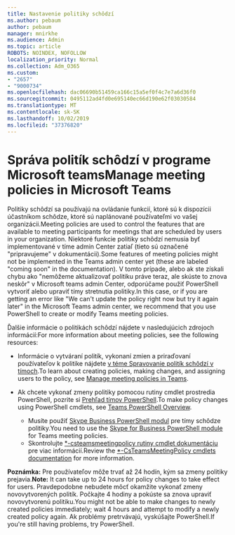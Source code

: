 ```yaml
---
title: Nastavenie politiky schôdzí
ms.author: pebaum
author: pebaum
manager: mnirkhe
ms.audience: Admin
ms.topic: article
ROBOTS: NOINDEX, NOFOLLOW
localization_priority: Normal
ms.collection: Adm_O365
ms.custom:
- "2657"
- "9000734"
ms.openlocfilehash: dac06690b51459ca166c15a5ef0f4c7e7a6d36f0
ms.sourcegitcommit: 0495112ad4fd0e695140ec66d190e62f03030584
ms.translationtype: MT
ms.contentlocale: sk-SK
ms.lasthandoff: 10/02/2019
ms.locfileid: "37376820"
---
```

# <a name="manage-meeting-policies-in-microsoft-teams"></a><span data-ttu-id="e66a8-102">Správa politík schôdzí v programe Microsoft teams</span><span class="sxs-lookup"><span data-stu-id="e66a8-102">Manage meeting policies in Microsoft Teams</span></span>

<span data-ttu-id="e66a8-103">Politiky schôdzí sa používajú na ovládanie funkcií, ktoré sú k dispozícii účastníkom schôdze, ktoré sú naplánované používateľmi vo vašej organizácii.</span><span class="sxs-lookup"><span data-stu-id="e66a8-103">Meeting policies are used to control the features that are available to meeting participants for meetings that are scheduled by users in your organization.</span></span> <span data-ttu-id="e66a8-104">Niektoré funkcie politiky schôdzí nemusia byť implementované v tíme admin Center zatiaľ (tieto sú označené "pripravujeme" v dokumentácii).</span><span class="sxs-lookup"><span data-stu-id="e66a8-104">Some features of meeting policies might not be implemented in the Teams admin center yet (these are labeled "coming soon" in the documentation).</span></span> <span data-ttu-id="e66a8-105">V tomto prípade, alebo ak ste získali chybu ako "nemôžeme aktualizovať politiku práve teraz, ale skúste to znova neskôr" v Microsoft teams admin Center, odporúčame použiť PowerShell vytvoriť alebo upraviť tímy stretnutia politiky.</span><span class="sxs-lookup"><span data-stu-id="e66a8-105">In this case, or if you are getting an error like "We can't update the policy right now but try it again later" in the Microsoft Teams admin center, we recommend that you use PowerShell to create or modify Teams meeting policies.</span></span> 

<span data-ttu-id="e66a8-106">Ďalšie informácie o politikách schôdzí nájdete v nasledujúcich zdrojoch informácií:</span><span class="sxs-lookup"><span data-stu-id="e66a8-106">For more information about meeting policies, see the following resources:</span></span>

- <span data-ttu-id="e66a8-107">Informácie o vytváraní politík, vykonaní zmien a priraďovaní používateľov k politike nájdete [v téme Spravovanie politík schôdzí v tímoch](https://docs.microsoft.com/en-us/microsoftteams/meeting-policies-in-teams).</span><span class="sxs-lookup"><span data-stu-id="e66a8-107">To learn about creating policies, making changes, and assigning users to the policy, see [Manage meeting policies in Teams](https://docs.microsoft.com/en-us/microsoftteams/meeting-policies-in-teams).</span></span>

- <span data-ttu-id="e66a8-108">Ak chcete vykonať zmeny politiky pomocou rutiny cmdlet prostredia PowerShell, pozrite si [Prehľad tímov PowerShell](https://docs.microsoft.com/microsoftteams/teams-powershell-overview).</span><span class="sxs-lookup"><span data-stu-id="e66a8-108">To make policy changes using PowerShell cmdlets, see [Teams PowerShell Overview](https://docs.microsoft.com/microsoftteams/teams-powershell-overview).</span></span> 
    - <span data-ttu-id="e66a8-109">Musíte použiť [Skype Business PowerShell modul](https://www.microsoft.com/download/details.aspx?id=39366) pre tímy schôdze politiky.</span><span class="sxs-lookup"><span data-stu-id="e66a8-109">You need to use the [Skype for Business PowerShell module](https://www.microsoft.com/download/details.aspx?id=39366) for Teams meeting policies.</span></span> 
    - <span data-ttu-id="e66a8-110">Skontrolujte [\*-csteamsmeetingpolicy rutiny cmdlet dokumentáciu](https://docs.microsoft.com/search/?search=CsTeamsMeetingPolicy&view=skype-ps) pre viac informácií.</span><span class="sxs-lookup"><span data-stu-id="e66a8-110">Review the [\*-CsTeamsMeetingPolicy cmdlets documentation](https://docs.microsoft.com/search/?search=CsTeamsMeetingPolicy&view=skype-ps) for more information.</span></span>

<span data-ttu-id="e66a8-111">**Poznámka:** Pre používateľov môže trvať až 24 hodín, kým sa zmeny politiky prejavia.</span><span class="sxs-lookup"><span data-stu-id="e66a8-111">**Note:** It can take up to 24 hours for policy changes to take effect for users.</span></span> <span data-ttu-id="e66a8-112">Pravdepodobne nebudete môcť okamžite vykonať zmeny novovytvorených politík. Počkajte 4 hodiny a pokúste sa znova upraviť novovytvorenú politiku.</span><span class="sxs-lookup"><span data-stu-id="e66a8-112">You might not be able to make changes to newly created policies immediately; wait 4 hours and attempt to modify a newly created policy again.</span></span> <span data-ttu-id="e66a8-113">Ak problémy pretrvávajú, vyskúšajte PowerShell.</span><span class="sxs-lookup"><span data-stu-id="e66a8-113">If you're still having problems, try PowerShell.</span></span>  